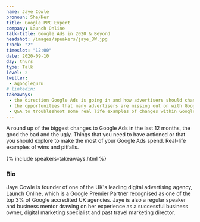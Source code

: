 ```yaml
---
name: Jaye Cowle
pronoun: She/Her
title: Google PPC Expert  
company: Launch Online
talk-title: Google Ads in 2020 & Beyond
headshot: /images/speakers/jaye_BW.jpg
track: "2"
timeslot: "12:00"
date: 2020-09-10
day: thurs
type: Talk
level: 2
twitter:
 - agoogleguru
# linkedin: 
takeaways:
 - the direction Google Ads is going in and how advertisers should change what they are doing to reflect it
 - the opportunities that many advertisers are missing out on with Google Ads
 - Q&A to troubleshoot some real life examples of changes within Google Ads
---
```


<p>A round up of the biggest changes to Google Ads in the last 12 months, the good the bad and the ugly. 
Things that you need to have actioned or that you should explore to make the most of your Google Ads 
spend. Real-life examples of wins and pitfalls.</p>

{% include speakers-takeaways.html %}

<h3>Bio</h3>
<p>Jaye Cowle is founder of one of the UK's leading digital advertising agency, Launch Online, which 
is a Google Premier Partner recognised as one of the top 3% of Google accredited UK agencies. Jaye is 
also a regular speaker and business mentor drawing on her experience as a successful business owner, 
digital marketing specialist and past travel marketing director.</p>